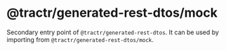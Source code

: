# @tractr/generated-rest-dtos/mock

Secondary entry point of `@tractr/generated-rest-dtos`. It can be used by
importing from `@tractr/generated-rest-dtos/mock`.
